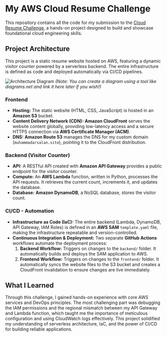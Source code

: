 # My AWS Cloud Resume Challenge

This repository contains all the code for my submission to the [Cloud Resume Challenge](https://cloudresumechallenge.dev/docs/the-challenge/aws/), a hands-on project designed to build and showcase foundational cloud engineering skills.

## Project Architecture

This project is a static resume website hosted on AWS, featuring a dynamic visitor counter powered by a serverless backend. The entire infrastructure is defined as code and deployed automatically via CI/CD pipelines.

![Architecture Diagram](https://your-link-to-architecture-diagram.com/diagram.png) 
*(Note: You can create a diagram using a tool like diagrams.net and link it here later if you wish!)*

### Frontend
- **Hosting:** The static website (HTML, CSS, JavaScript) is hosted in an **Amazon S3** bucket.
- **Content Delivery Network (CDN):** **Amazon CloudFront** serves the website content globally, providing low-latency access and a secure HTTPS connection via **AWS Certificate Manager (ACM)**.
- **DNS:** **Amazon Route 53** manages the DNS for my custom domain (`muhammadarsalan.site`), pointing it to the CloudFront distribution.

### Backend (Visitor Counter)
- **API:** A RESTful API created with **Amazon API Gateway** provides a public endpoint for the visitor counter.
- **Compute:** An **AWS Lambda** function, written in Python, processes the API requests. It retrieves the current count, increments it, and updates the database.
- **Database:** **Amazon DynamoDB**, a NoSQL database, stores the visitor count.

### CI/CD - Automation
- **Infrastructure as Code (IaC):** The entire backend (Lambda, DynamoDB, API Gateway, IAM Roles) is defined in an **AWS SAM** `template.yaml` file, making the infrastructure repeatable and version-controlled.
- **Continuous Integration & Deployment:** Two separate **GitHub Actions** workflows automate the deployment process:
    1.  **Backend Workflow:** Triggers on changes to the `backend/` folder. It automatically builds and deploys the SAM application to AWS.
    2.  **Frontend Workflow:** Triggers on changes to the `frontend/` folder. It automatically syncs the website files to the S3 bucket and creates a CloudFront invalidation to ensure changes are live immediately.

## What I Learned
Through this challenge, I gained hands-on experience with core AWS services and DevOps principles. The most challenging part was debugging the IAM permissions and the regional mismatch between my API Gateway and Lambda function, which taught me the importance of meticulous configuration and using CloudWatch logs effectively. This project solidified my understanding of serverless architecture, IaC, and the power of CI/CD for building reliable applications.